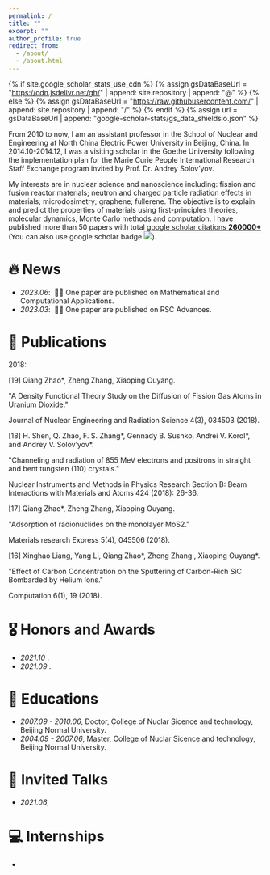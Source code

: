 ```yaml
---
permalink: /
title: ""
excerpt: ""
author_profile: true
redirect_from: 
  - /about/
  - /about.html
---
```


{% if site.google_scholar_stats_use_cdn %}
{% assign gsDataBaseUrl = "https://cdn.jsdelivr.net/gh/" | append: site.repository | append: "@" %}
{% else %}
{% assign gsDataBaseUrl = "https://raw.githubusercontent.com/" | append: site.repository | append: "/" %}
{% endif %}
{% assign url = gsDataBaseUrl | append: "google-scholar-stats/gs_data_shieldsio.json" %}

<span class='anchor' id='about-me'></span>

From 2010 to now, I am an assistant professor in the School of Nuclear and Engineering at North China Electric Power University in Beijing, China. In 2014.10-2014.12, I was a visiting scholar in the Goethe University following the implementation plan for the Marie Curie People International Research Staff Exchange program invited by Prof. Dr. Andrey Solov’yov.

My interests are in nuclear science and nanoscience including: fission and fusion reactor materials; neutron and charged particle radiation effects in materials; microdosimetry; graphene; fullerene. The objective is to explain and predict the properties of materials using first-principles theories, molecular dynamics, Monte Carlo methods and computation. I have published more than 50 papers with total <a href='https://scholar.google.com/citations?user=AT3JRp8AAAAJ&hl=en'>google scholar citations <strong><span id='total_cit'>260000+</span></strong></a> (You can also use google scholar badge <a href='https://scholar.google.com/citations?user=AT3JRp8AAAAJ&hl=en'><img src="https://img.shields.io/endpoint?url={{ url | url_encode }}&logo=Google%20Scholar&labelColor=f6f6f6&color=9cf&style=flat&label=citations"></a>).


# 🔥 News
- *2023.06*: &nbsp;🎉🎉 One paper are published on Mathematical and Computational Applications. 
- *2023.03*: &nbsp;🎉🎉 One paper are published on RSC Advances. 

# 📝 Publications 

2018:

[19] Qiang Zhao*, Zheng Zhang, Xiaoping Ouyang.

"A Density Functional Theory Study on the Diffusion of Fission Gas Atoms in Uranium Dioxide."

Journal of Nuclear Engineering and Radiation Science 4(3), 034503 (2018).

 

[18] H. Shen, Q. Zhao, F. S. Zhang*, Gennady B. Sushko, Andrei V. Korol*, and Andrey V. Solov’yov*.

"Channeling and radiation of 855 MeV electrons and positrons in straight and bent tungsten (110) crystals."

Nuclear Instruments and Methods in Physics Research Section B: Beam Interactions with Materials and Atoms 424 (2018): 26-36.

 

[17] Qiang Zhao*, Zheng Zhang, Xiaoping Ouyang.

"Adsorption of radionuclides on the monolayer MoS2."

Materials research Express 5(4), 045506 (2018).

 

[16] Xinghao Liang, Yang Li, Qiang Zhao*, Zheng Zhang , Xiaoping Ouyang*.

"Effect of Carbon Concentration on the Sputtering of Carbon-Rich SiC Bombarded by Helium Ions."

Computation 6(1), 19 (2018).

# 🎖 Honors and Awards
- *2021.10* . 
- *2021.09* . 

# 📖 Educations
- *2007.09 - 2010.06*, Doctor, College of Nuclar Sicence and technology, Beijing Normal University. 
- *2004.09 - 2007.06*, Master, College of Nuclar Sicence and technology, Beijing Normal University.

# 💬 Invited Talks
- *2021.06*, 
# 💻 Internships
- 
